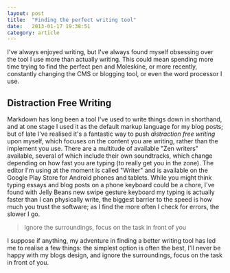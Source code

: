 ```yaml
---
layout: post
title:  "Finding the perfect writing tool"
date:   2013-01-17 19:38:51
category: article
---
```


I've always enjoyed writing, but I've always found myself obsessing over the tool I use more than actually writing. This could mean spending more time trying to find the perfect pen and Moleskine, or more recently, constantly changing the CMS or blogging tool, or even the word processor I use. 
## Distraction Free Writing
Markdown has long been a tool I've used to write things down in shorthand, and at one stage I used it as the default markup language for my blog posts; but of late I've realised it's a fantastic way to push *distraction free writing* upon myself, which focuses on the content you are writing, rather than the implement you use. 
There are a multitude of available "Zen writers" available, several of which include their own soundtracks, which change depending on how fast you are typing (to really get you in the zone). The editor I'm using at the moment is called "Writer" and is available on the Google Play Store for Android phones and tablets. While you might think typing essays and blog posts on a phone keyboard could be a chore, I've found with Jelly Beans new swipe gesture keyboard my typing is actually faster than I can physically write, the biggest barrier to the speed is how much you trust the software; as I find the more often I check for errors, the slower I go. 

  >	   Ignore the surroundings, focus on the task in front of you

I suppose if anything, my adventure in finding a better writing tool has led me to realise a few things: the simplest option is often the best, I'll never be happy with my blogs design, and ignore the surroundings, focus on the task in front of you.
